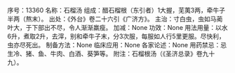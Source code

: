 序号：13360
名称：石榴汤
组成：醋石榴根（东引者）1大握，芜荑3两，牵牛子半两（熬末）。
出处：《外台》卷二十六引《广济方》。
主治：寸白虫，虫如马蔺叶大，于下部出不尽，令人渐渐羸瘦。
加减：None
功效：None
用法用量：以水6升，煮取2升，去滓，别和牵牛子末，分3次服，每服如人行5里更服。尽快利，虫亦尽死出。
制备方法：None
临床应用：None
各家论述：None
用药禁忌：忌生冷、猪、鱼、牛肉、白酒、葵笋等。
附注：石榴根汤（《圣济总录》卷九十九）。
